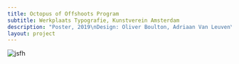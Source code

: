 ```yaml
---
title: Octopus of Offshoots Program
subtitle: Werkplaats Typografie, Kunstverein Amsterdam
description: "Poster, 2019\nDesign: Oliver Boulton, Adriaan Van Leuven\nDigital, 297 x 420mm"
layout: project
---
```


![jsfh](/assets/images/octopus-of-offshoots-program/oliver-boulton-octopus-of-offshoots-program.png)